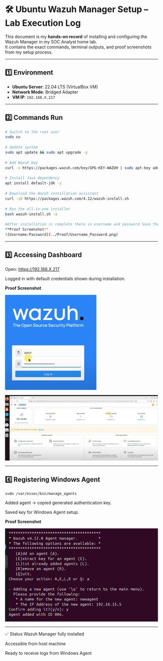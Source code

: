 # 🛠 Ubuntu Wazuh Manager Setup – Lab Execution Log

This document is my **hands-on record** of installing and configuring the Wazuh Manager in my SOC Analyst home lab.  
It contains the exact commands, terminal outputs, and proof screenshots from my setup process.

---

## 1️⃣ Environment
- **Ubuntu Server**: 22.04 LTS (VirtualBox VM)
- **Network Mode**: Bridged Adapter
- **VM IP**: `192.168.X.217`

---

## 2️⃣ Commands Run

```bash
# Switch to the root user
sudo su

# Update system
sudo apt update && sudo apt upgrade -y

# Add Wazuh key
curl -s https://packages.wazuh.com/key/GPG-KEY-WAZUH | sudo apt-key add -

# Install Java dependency
apt install default-jdk -y

# Download the Wazuh installation assistant
curl -sO https://packages.wazuh.com/4.12/wazuh-install.sh

# Run the all-in-one installer
bash wazuh-install.sh -a

#After installation is complete there is username and password Save the Login Password for login
**Proof Screenshot**
![Username:Password](../Proof/Username_Password.png)
```

---

## 3️⃣  Accessing Dashboard
Open: https://192.168.X.217

Logged in with default credentials shown during installation.

**Proof Screenshot**

![Dashboard](../Proof/Dashboard1.png)

![Dashboard](../Proof/dashboard2.png)

---

## 4️⃣ Registering Windows Agent
```
sudo /var/ossec/bin/manage_agents
```
Added agent → copied generated authentication key.

Saved key for Windows Agent setup.

**Proof Screenshot**

![Agent](../Proof/agent.png)

---

✅ Status
Wazuh Manager fully installed

Accessible from host machine

Ready to receive logs from Windows Agent
